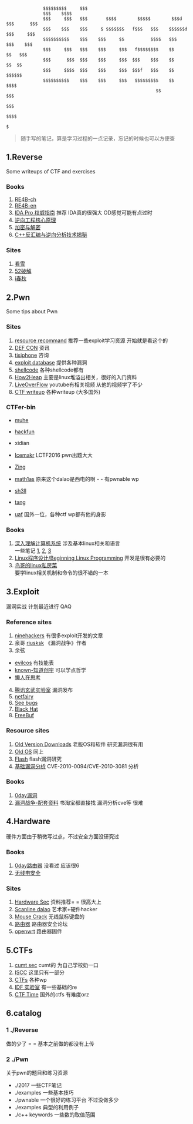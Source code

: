                   $$$$$$$$$     $$$                                                                 
                  $$$    $$$$                                                                    
                  $$$     $$$   $$$       $$$$        $$$$$        $$$d   $$$      $$$               
                  $$$    $$$    $$$     $ $$$$$$$   f$$$   $$$    $$$$$$d   $$$     $$$                
                  $$$$$$$$$$    $$$    $$$     $$          $$$$   $$$       $$$    $$$                
                  $$$     $$$   $$$    $$$     $$$   f$$$$$$$$    $$         $$   $$$                 
                  $$$      $$$  $$$    $$$     $$$  $$$    $$$    $$          $$  $$                  
                  $$$     $$$$  $$$    $$$     $$$  $$$f   $$$    $$          $$$$$$                  
                  $$$$$$$$$$    $$$    $$$     $$$   $$$$$$$$$    $$           $$$$                   
                                                             $$                $$$                    
                                                                              $$$                     
                                                                            $$$$                      
                                                                            $                             

> 随手写的笔记，算是学习过程的一点记录，忘记的时候也可以方便查

## 1.Reverse
Some writeups of CTF and exercises
### Books
1. [RE4B-ch](https://github.com/dennis714/reverse-engineering-for-beginners)<br>
2. [RE4B-en](https://beginners.re/RE4B-EN.pdf)<br>
3. [IDA Pro 权威指南](http://www.ituring.com.cn/book/791) 推荐 IDA真的很强大 OD感觉可能有点过时<br>
4. [逆向工程核心原理](http://www.ituring.com.cn/book/1266)<br>
5. [加密与解密](http://bbs.pediy.com/showthread.php?t=66210)<br>
6. [C++反汇编与逆向分析技术揭秘](http://bbs.pediy.com/showthread.php?t=140350)<br>

### Sites
1. [看雪](http://www.pediy.com/)<br>
2. [52破解](http://www.52pojie.cn/)<br>
3. [i春秋](http://www.ichunqiu.com/)<br>


## 2.Pwn
Some tips about Pwn
### Sites
1. [resource recommand](http://www.pentest.guru/index.php/2016/01/28/best-books-tutorials-and-courses-to-learn-about-exploit-development/) 推荐一些exploit学习资源 开始就是看这个的<br>
2. [DEF CON](https://www.defcon.org/#) 资讯<br>
3. [tisiphone](https://tisiphone.net/) 咨询<br>
4. [exploit database](https://www.exploit-db.com/) 提供各种漏洞<br>
5. [shellcode](http://shell-storm.org/shellcode/) 各种shellcode都有<br>
6. [How2Heap](https://github.com/shellphish/how2heap) 主要是linux堆溢出相关，很好的入门资料<br>
7. [LiveOverFlow](https://www.youtube.com/channel/UClcE-kVhqyiHCcjYwcpfj9w) youtube有相关视频 从他的视频学了不少<br>
8. [CTF writeup](https://github.com/ctfs) 各种writeup (大多国外)<br>

### CTFer-bin
- [muhe](http://o0xmuhe.me/)<br>
- [hackfun](https://www.hackfun.org/)<br>

- xidian
 - [Icemakr](http://0byjwzsf.me/) LCTF2016 pwn出题大大<br>
 - [Zing](http://l-team.org/)<br>
 - [math1as](http://www.math1as.com/) 原来这个dalao是西电的啊 - - 有pwnable wp<br>
 - [sh3ll](http://sh3ll.me/)<br>
 - [tang](http://bigtang.org/)<br>
- [uaf](http://uaf.io/) 国外一位，各种ctf wp都有他的身影

### Books
1. [深入理解计算机系统](https://github.com/Urinx/Books/blob/master/cs/%E6%B7%B1%E5%85%A5%E7%90%86%E8%A7%A3%E8%AE%A1%E7%AE%97%E6%9C%BA%E7%B3%BB%E7%BB%9F.pdf) 涉及基本linux相关和语言<br>
 一些笔记 [1](http://blog.sina.com.cn/s/blog_6874dd910101l3lx.html), [2](https://www.gitbook.com/book/xxg1413/csapp/details), [3](http://wdxtub.com/2016/04/16/thin-csapp-0/)
2. [Linux程序设计/Beginning Linux Programming](http://www.ituring.com.cn/book/171) 开发是很有必要的<br>
3. [鸟哥的linux私房菜](http://cn.linux.vbird.org/)<br> 要学linux相关机制和命令的很不错的一本<br>

## 3.Exploit
漏洞实战 计划最近进行 QAQ
### Reference sites
1. [ninehackers](http://www.ninehackers.com/) 有很多exploit开发的文章<br>
2. 泉哥
 [riusksk](http://riusksk.me/) 《漏洞战争》作者<br>
3. 余弦<br>
 - [evilcos](http://evilcos.me/) 有技能表<br>
 - [known-知道创宇](http://blog.knownsec.com/) 可以学点哲学<br>
 - [懒人在思考](https://zhuanlan.zhihu.com/evilcos)<br>
4. [腾讯玄武实验室](http://xlab.tencent.com/cn/) 漏洞发布<br>
5. [netfairy](http://www.netfairy.net/) <br>
6. [See bugs](https://www.seebug.org/)<br>
7. [Black Hat](https://www.blackhat.com/)<br>
8. [FreeBuf](http://freebuf.com/)<br>

### Resource sites
1. [Old Version Downloads](http://www.oldapps.com) 老版OS和软件 研究漏洞很有用<br>
2. [Old OS](http://www.oldversion.com) 同上<br>
3. [Flash](http://www.abysssec.com/blog/2011/04/18/exploiting-adobe-flash-player-on-windows-7/) flash漏洞研究<br>
4. [基础漏洞分析](http://ensiwiki.ensimag.fr/images/6/61/SecurIMAG-2011-11-17-teach-a_long_way_from_browser_vulnerability_to_kernel_exploitation.pdf) CVE-2010-0094/CVE-2010-3081 分析<br>

### Books
1. [0day漏洞]()<br>
2. [漏洞战争-配套资料](https://github.com/riusksk/vul_war) 书淘宝都直接找 漏洞分析cve等 很难<br>

## 4.Hardware
硬件方面由于稍微写过点，不过安全方面没研究过<br>

### Books
1. [0day路由器](http://item.jd.com/11734639.html) 没看过 应该很6<br>
2. [无线电安全](https://item.jd.com/10340018520.html)<br>

### Sites
1. [Hardware Sec](http://www.sp3ctr3.me/hardware-security-resources/) 资料推荐= = 很高大上<br>
2. [Scanline dalao](http://scanlime.org/) 艺术家+硬件hacker<br>
3. [Mouse Crack](https://github.com/BastilleResearch/mousejack) 无线鼠标键盘的<br>
4. [路由器](http://www.routerpwn.com/) 路由器安全论坛<br>
5. [openwrt](https://openwrt.org/) 路由器固件<br>

## 5.CTFs
1. [cumt sec](http://www.bxsteam.xyz/) cumt的 为自己学校奶一口<br>
2. [ISCC](http://lazymind.me/2016/05/iscc-2016-ctf-writeup/) 这里只有一部分<br>
3. [CTFs](https://github.com/ctfs) 各种wp<br>
4. [IDF 实验室](http://ctf.idf.cn/) 有一些基础的re<br>
5. [CTF Time](https://ctftime.org/) 国外的ctfs 有难度orz<br>

## 6.catalog
### 1  ./Reverse
 做的少了 = = 基本之前做的都没有上传<br>

### 2  ./Pwn
 关于pwn的题目和练习资源<br>
 
-  ./2017
一些CTF笔记<br>
-  ./examples
一些基本技巧<br>
-  ./pwnable
  一个很好的练习平台 不过没做多少<br>
-  ./examples
  典型的利用例子<br>
-  ./c++ keywords
一些数的取值范围<br>
